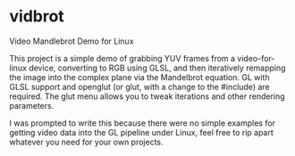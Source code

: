 # vidbrot
Video Mandlebrot Demo for Linux

This project is a simple demo of grabbing YUV frames from a video-for-linux device, converting to RGB using GLSL, and then iteratively remapping the image into the complex plane via the Mandelbrot equation. GL with GLSL support and openglut (or glut, with a change to the #include) are required. The glut menu allows you to tweak iterations and other rendering parameters.

I was prompted to write this because there were no simple examples for getting video data into the GL pipeline under Linux, feel free to rip apart whatever you need for your own projects.

